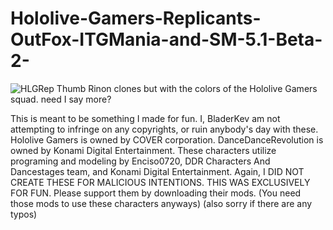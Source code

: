 # Hololive-Gamers-Replicants-OutFox-ITGMania-and-SM-5.1-Beta-2-
![HLGRep Thumb](https://github.com/KevRub/Hololive-Gamers-Replicants-OutFox-ITGMania-and-SM-5.1-Beta-2-/assets/55562794/f2455552-8550-4498-af2c-a9a4b429b3c3)
Rinon clones but with the colors of the Hololive Gamers squad. need I say more?

This is meant to be something I made for fun. I, BladerKev am not attempting to infringe on any copyrights, or ruin anybody's day with these.
Hololive Gamers is owned by COVER corporation. DanceDanceRevolution is owned by Konami Digital Entertainment.
These characters utilize programing and modeling by Enciso0720, DDR Characters And Dancestages team, and Konami Digital Entertainment.
Again, I DID NOT CREATE THESE FOR MALICIOUS INTENTIONS. THIS WAS EXCLUSIVELY FOR FUN.
Please support them by downloading their mods. (You need those mods to use these characters anyways)
(also sorry if there are any typos)
